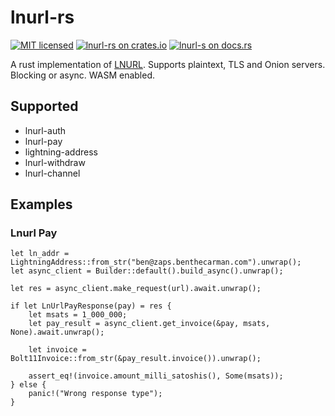 # lnurl-rs

[![MIT licensed](https://img.shields.io/badge/license-MIT-blue.svg)](https://github.com/benthecarman/lnurl-rs/blob/master/LICENSE)
[![lnurl-rs on crates.io](https://img.shields.io/crates/v/lnurl-rs.svg)](https://crates.io/crates/lnurl-rs)
[![lnurl-s on docs.rs](https://docs.rs/lnurl-rs/badge.svg)](https://docs.rs/lnurl-rs)

A rust implementation of [LNURL](https://github.com/lnurl/luds). Supports plaintext, TLS and Onion servers. Blocking or
async. WASM enabled.

## Supported

- lnurl-auth
- lnurl-pay
- lightning-address
- lnurl-withdraw
- lnurl-channel

## Examples

### Lnurl Pay

```rustc
let ln_addr = LightningAddress::from_str("ben@zaps.benthecarman.com").unwrap();
let async_client = Builder::default().build_async().unwrap();

let res = async_client.make_request(url).await.unwrap();

if let LnUrlPayResponse(pay) = res {
    let msats = 1_000_000;
    let pay_result = async_client.get_invoice(&pay, msats, None).await.unwrap();

    let invoice = Bolt11Invoice::from_str(&pay_result.invoice()).unwrap();

    assert_eq!(invoice.amount_milli_satoshis(), Some(msats));
} else {
    panic!("Wrong response type");
}
```
